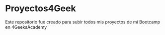 # Proyectos4Geek
Este repositorio fue creado para subir todos mis proyectos de mi Bootcamp en 4GeeksAcademy
